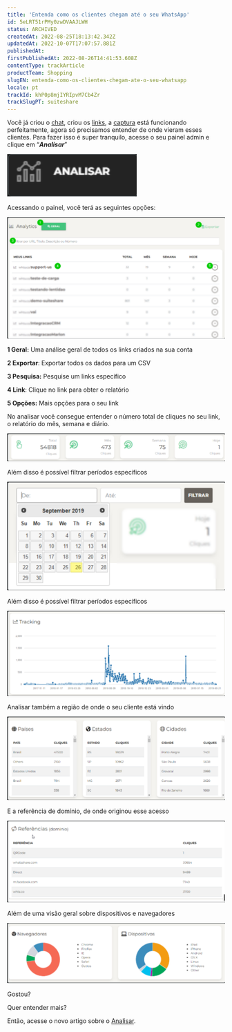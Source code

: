 ```yaml
---
title: 'Entenda como os clientes chegam até o seu WhatsApp'
id: 5eLRT51rPMy0zwDVAAJLWH
status: ARCHIVED
createdAt: 2022-08-25T18:13:42.342Z
updatedAt: 2022-10-07T17:07:57.881Z
publishedAt: 
firstPublishedAt: 2022-08-26T14:41:53.608Z
contentType: trackArticle
productTeam: Shopping
slugEN: entenda-como-os-clientes-chegam-ate-o-seu-whatsapp
locale: pt
trackId: khP0p8mjIYRIpvM7Cb4Zr
trackSlugPT: suiteshare
---
```


Você já criou o [chat](https://help.vtex.com/pt/tutorial/chat--2HdGrTcSYL1ZIXy7QTWE5), criou os [links](https://help.vtex.com/pt/tutorial/links--7h7YXPFovF2k5z6ZSZs5WB), a [captura](https://help.vtex.com/pt/tutorial/formulario-de-captura--6NJ6JyS3x5P2iWEZGadHAo) está funcionando perfeitamente, agora só precisamos entender de onde vieram esses clientes. Para fazer isso é super tranquilo, acesse o seu painel admin e clique em “_**Analisar**_” 

![Entenda como os clientes chegam até o seu WhatsApp 1](https://raw.githubusercontent.com/vtexdocs/help-center-content/refs/heads/main/docs/pt/tracks/suiteshare/entenda-como-os-clientes-chegam-ate-o-seu-whatsapp_1.png)

Acessando o painel, você terá as seguintes opções: 

![Entenda como os clientes chegam até o seu WhatsApp 2](https://raw.githubusercontent.com/vtexdocs/help-center-content/refs/heads/main/docs/pt/tracks/suiteshare/entenda-como-os-clientes-chegam-ate-o-seu-whatsapp_2.png)

**1 Geral:** Uma análise geral de todos os links criados na sua conta

**2 Exportar**: Exportar todos os dados para um CSV 

**3 Pesquisa:** Pesquise um links específico

**4 Link**: Clique no link para obter o relatório

**5 Opções:** Mais opções para o seu link  

No analisar você consegue entender o número total de cliques no seu link, o relatório do mês, semana e diário. 

![Entenda como os clientes chegam até o seu WhatsApp 3](https://raw.githubusercontent.com/vtexdocs/help-center-content/refs/heads/main/docs/pt/tracks/suiteshare/entenda-como-os-clientes-chegam-ate-o-seu-whatsapp_3.png)

Além disso é possível filtrar períodos específicos 

![Entenda como os clientes chegam até o seu WhatsApp 4](https://raw.githubusercontent.com/vtexdocs/help-center-content/refs/heads/main/docs/pt/tracks/suiteshare/entenda-como-os-clientes-chegam-ate-o-seu-whatsapp_4.png)

Além disso é possível filtrar períodos específicos

![Entenda como os clientes chegam até o seu WhatsApp 5](https://raw.githubusercontent.com/vtexdocs/help-center-content/refs/heads/main/docs/pt/tracks/suiteshare/entenda-como-os-clientes-chegam-ate-o-seu-whatsapp_5.png)

Analisar também a região de onde o seu cliente está vindo

![Entenda como os clientes chegam até o seu WhatsApp 6](https://raw.githubusercontent.com/vtexdocs/help-center-content/refs/heads/main/docs/pt/tracks/suiteshare/entenda-como-os-clientes-chegam-ate-o-seu-whatsapp_6.png)

E a referência de domínio, de onde originou esse acesso 

![Entenda como os clientes chegam até o seu WhatsApp 7](https://raw.githubusercontent.com/vtexdocs/help-center-content/refs/heads/main/docs/pt/tracks/suiteshare/entenda-como-os-clientes-chegam-ate-o-seu-whatsapp_7.png)

Além de uma visão geral sobre dispositivos e navegadores

![Entenda como os clientes chegam até o seu WhatsApp 8](https://raw.githubusercontent.com/vtexdocs/help-center-content/refs/heads/main/docs/pt/tracks/suiteshare/entenda-como-os-clientes-chegam-ate-o-seu-whatsapp_8.png)

Gostou? 

Quer entender mais? 

Então, acesse o novo artigo sobre o [Analisar](https://help.vtex.com/pt/tutorial/analisar--2CXK5aUzKMpaV3RAVSYj1).
